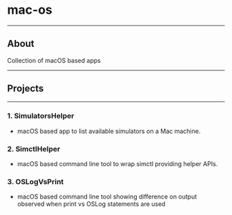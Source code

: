 # mac-os

---

## About
Collection of macOS based apps

---

## Projects

---

### 1. SimulatorsHelper
- macOS based app to list available simulators on a Mac machine.

### 2. SimctlHelper
- macOS based command line tool to wrap simctl providing helper APIs.

### 3. OSLogVsPrint
- macOS based command line tool showing difference on output observed when print vs OSLog statements are used

